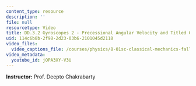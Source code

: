 ```yaml
---
content_type: resource
description: ''
file: null
resourcetype: Video
title: DD.3.2 Gyroscopes 2 - Precessional Angular Velocity and Titled Gyroscopes
uid: 114c6b8b-2f98-2d23-03b6-2101045d2118
video_files:
  video_captions_file: /courses/physics/8-01sc-classical-mechanics-fall-2016/week-12-rotations-and-translation-rolling/dd.3.2-gyroscopes-2-precessional-angular-velocity-and-titled-gyroscopes/dd.3.2-gyroscopes-2-precessional-angular-velocity-and-titled-gyroscopes/jOPA3XY-V3U.vtt
video_metadata:
  youtube_id: jOPA3XY-V3U
---
```


**Instructor:** Prof. Deepto Chakrabarty